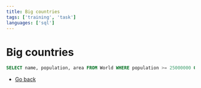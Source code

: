 ```yaml
---
title: Big countries
tags: ['training', 'task']
languages: ['sql']
---
```

# Big countries

```sql
SELECT name, population, area FROM World WHERE population >= 25000000 OR area >= 3000000;
```
* [Go back](../readme.md)
